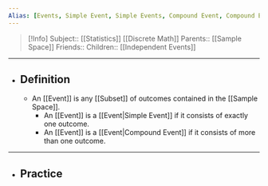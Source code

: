 ```yaml
---
Alias: [Events, Simple Event, Simple Events, Compound Event, Compound Events]
---
```

> [!Info]
> Subject:: [[Statistics]] [[Discrete Math]]
> Parents:: [[Sample Space]]
> Friends:: 
> Children:: [[Independent Events]]
---
- ## Definition
	- An [[Event]] is any [[Subset]] of outcomes contained in the [[Sample Space]].
		- An [[Event]] is a [[Event|Simple Event]] if it consists of exactly one outcome.
		- An [[Event]] is a [[Event|Compound Event]] if it consists of more than one outcome.
---
- ## Practice